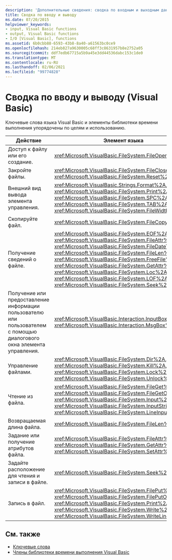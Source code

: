 ```yaml
---
description: 'Дополнительные сведения: сводка по входным и выходным данным (Visual Basic)'
title: Сводка по вводу и выводу
ms.date: 07/20/2015
helpviewer_keywords:
- input, Visual Basic functions
- output, Visual Basic functions
- I/O [Visual Basic], functions
ms.assetid: 6b0cbb88-6593-43b8-8a40-a61563bc0ce9
ms.openlocfilehash: 214eb827a9630005c68ff3c8631957b8e2752a05
ms.sourcegitcommit: ddf7edb67715a5b9a45e3dd44536dabc153c1de0
ms.translationtype: MT
ms.contentlocale: ru-RU
ms.lasthandoff: 02/06/2021
ms.locfileid: "99774828"
---
```

# <a name="input-and-output-summary-visual-basic"></a>Сводка по вводу и выводу (Visual Basic)

Ключевые слова языка Visual Basic и элементы библиотеки времени выполнения упорядочены по целям и использованию.  
  
|Действие|Элемент языка|  
|------------|----------------------|  
|Доступ к файлу или его создание.|<xref:Microsoft.VisualBasic.FileSystem.FileOpen%2A>|  
|Закройте файлы.|<xref:Microsoft.VisualBasic.FileSystem.FileClose%2A>, <xref:Microsoft.VisualBasic.FileSystem.Reset%2A>|  
|Внешний вид вывода элемента управления.|<xref:Microsoft.VisualBasic.Strings.Format%2A>, <xref:Microsoft.VisualBasic.FileSystem.Print%2A>, <xref:Microsoft.VisualBasic.FileSystem.SPC%2A>, <xref:Microsoft.VisualBasic.FileSystem.TAB%2A>, <xref:Microsoft.VisualBasic.FileSystem.FileWidth%2A>|  
|Скопируйте файл.|<xref:Microsoft.VisualBasic.FileSystem.FileCopy%2A>|  
|Получение сведений о файле.|<xref:Microsoft.VisualBasic.FileSystem.EOF%2A>, <xref:Microsoft.VisualBasic.FileSystem.FileAttr%2A>, <xref:Microsoft.VisualBasic.FileSystem.FileDateTime%2A>, <xref:Microsoft.VisualBasic.FileSystem.FileLen%2A>, <xref:Microsoft.VisualBasic.FileSystem.FreeFile%2A>, <xref:Microsoft.VisualBasic.FileSystem.GetAttr%2A>, <xref:Microsoft.VisualBasic.FileSystem.Loc%2A>, <xref:Microsoft.VisualBasic.FileSystem.LOF%2A>, <xref:Microsoft.VisualBasic.FileSystem.Seek%2A>|  
|Получение или предоставление информации пользователю или пользователем с помощью диалогового окна элемента управления.|<xref:Microsoft.VisualBasic.Interaction.InputBox%2A>, <xref:Microsoft.VisualBasic.Interaction.MsgBox%2A>|  
|Управление файлами.|<xref:Microsoft.VisualBasic.FileSystem.Dir%2A>, <xref:Microsoft.VisualBasic.FileSystem.Kill%2A>, <xref:Microsoft.VisualBasic.FileSystem.Lock%2A>, <xref:Microsoft.VisualBasic.FileSystem.Unlock%2A>|  
|Чтение из файла.|<xref:Microsoft.VisualBasic.FileSystem.FileGet%2A>, <xref:Microsoft.VisualBasic.FileSystem.FileGetObject%2A>, <xref:Microsoft.VisualBasic.FileSystem.Input%2A>, <xref:Microsoft.VisualBasic.FileSystem.InputString%2A>, <xref:Microsoft.VisualBasic.FileSystem.LineInput%2A>|  
|Возвращаемая длина файла.|<xref:Microsoft.VisualBasic.FileSystem.FileLen%2A>|  
|Задание или получение атрибутов файла.|<xref:Microsoft.VisualBasic.FileSystem.FileAttr%2A>, <xref:Microsoft.VisualBasic.FileSystem.GetAttr%2A>, <xref:Microsoft.VisualBasic.FileSystem.SetAttr%2A>|  
|Задайте расположение для чтения и записи в файле.|<xref:Microsoft.VisualBasic.FileSystem.Seek%2A>|  
|Запись в файл.|<xref:Microsoft.VisualBasic.FileSystem.FilePut%2A>, <xref:Microsoft.VisualBasic.FileSystem.FilePutObject%2A>, <xref:Microsoft.VisualBasic.FileSystem.Print%2A>, <xref:Microsoft.VisualBasic.FileSystem.Write%2A>, <xref:Microsoft.VisualBasic.FileSystem.WriteLine%2A>|  
  
## <a name="see-also"></a>См. также

- [Ключевые слова](index.md)
- [Члены библиотеки времени выполнения Visual Basic](../runtime-library-members.md)
